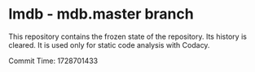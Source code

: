 # lmdb - mdb.master branch

This repository contains the frozen state of the repository.
Its history is cleared. It is used only for static code
analysis with Codacy.

Commit Time: 1728701433
